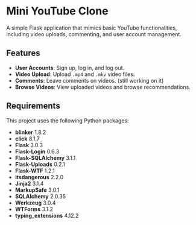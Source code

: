 # Mini YouTube Clone

A simple Flask application that mimics basic YouTube functionalities, including video uploads, commenting, and user account management.

## Features

- **User Accounts**: Sign up, log in, and log out.
- **Video Upload**: Upload `.mp4` and `.mkv` video files.
- **Comments**: Leave comments on videos. (still working on it)
- **Browse Videos**: View uploaded videos and browse recommendations.

## Requirements

This project uses the following Python packages:

- **blinker** 1.8.2
- **click** 8.1.7
- **Flask** 3.0.3
- **Flask-Login** 0.6.3
- **Flask-SQLAlchemy** 3.1.1
- **Flask-Uploads** 0.2.1
- **Flask-WTF** 1.2.1
- **itsdangerous** 2.2.0
- **Jinja2** 3.1.4
- **MarkupSafe** 3.0.1
- **SQLAlchemy** 2.0.35
- **Werkzeug** 3.0.4
- **WTForms** 3.1.2
- **typing_extensions** 4.12.2